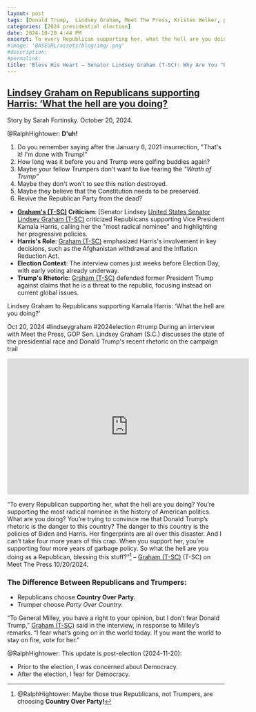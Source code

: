 ```yaml
---
layout: post
tags: [Donald Trump,  Lindsey Graham, Meet The Press, Kristen Welker, peaceful transfer of power, election security, politics]
categories: [2024 presidential election]
date: 2024-10-20 4:44 PM
excerpt: To every Republican supporting her, what the hell are you doing? You’re supporting the most radical nominee in the history of American politics. What are you doing? You’re trying to convince me that Donald Trump’s rhetoric is the danger to this country? The danger to this country is the policies of Biden and Harris. Her fingerprints are all over this disaster. And I can’t take four more years of this crap. When you support her, you’re supporting four more years of garbage policy. So what the hell are you doing as a Republican, blessing this stuff? – Senator Lindsey (T-SC) on Meet The Press 10/20/2024. Maybe they want to return to normalcy – @RalphHightower'
#image: 'BASEURL/assets/blog/img/.png'
#description:
#permalink:
title: 'Bless His Heart – Senator Lindsey Graham (T-SC): Why Are You "Republicans" Supporting Harris?'
---
```



## [Lindsey Graham on Republicans supporting Harris: ‘What the hell are you doing?](https://thehill.com/homenews/campaign/4943731-graham-questions-republicans-backing-harris/)

Story by Sarah Fortinsky. October 20, 2024.

@RalphHightower: **D'uh!**

1. Do you remember saying after the January 6, 2021 insurrection, "That's it! I'm done with Trump!"
2. How long was it before you and Trump were golfing buddies again?
3. Maybe your fellow Trumpers don't want to live fearing the *"Wrath of Trump"*
4. Maybe they don't won't to see this nation destroyed.
5. Maybe they believe that the Constitution needs to be preserved.
6. Revive the Republican Party from the dead?

- **[Graham's (T-SC)](https://www.lgraham.senate.gov/public/) Criticism**: [Senator Lindsey [United States Senator Lindsey Graham (T-SC)](https://www.lgraham.senate.gov/public/) criticized Republicans supporting Vice President Kamala Harris, calling her the "most radical nominee" and highlighting her progressive policies.
- **Harris's Role**: [Graham (T-SC)](https://www.lgraham.senate.gov/public/) emphasized Harris's involvement in key decisions, such as the Afghanistan withdrawal and the Inflation Reduction Act.
- **Election Context**: The interview comes just weeks before Election Day, with early voting already underway.
- **Trump's Rhetoric**: [Graham (T-SC)](https://www.lgraham.senate.gov/public/) defended former President Trump against claims that he is a threat to the republic, focusing instead on current global issues.

Lindsey Graham to Republicans supporting Kamala Harris: ‘What the hell are you doing?’

Oct 20, 2024  #lindseygraham #2024election #trump
During an interview with Meet the Press, GOP Sen. Lindsey Graham (S.C.) discusses the state of the presidential race and Donald Trump's recent rhetoric on the campaign trail

<iframe width="560" height="315" src="https://www.youtube.com/embed/WSHSXjNE0U0?si=BK2AaiFBc7Uxfg77" title="YouTube video player" frameborder="0" allow="accelerometer; autoplay; clipboard-write; encrypted-media; gyroscope; picture-in-picture; web-share" referrerpolicy="strict-origin-when-cross-origin" allowfullscreen></iframe>

“To every Republican supporting her, what the hell are you doing? You’re supporting the most radical nominee in the history of American politics. What are you doing? You’re trying to convince me that Donald Trump’s rhetoric is the danger to this country? The danger to this country is the policies of Biden and Harris. Her fingerprints are all over this disaster. And I can’t take four more years of this crap. When you support her, you’re supporting four more years of garbage policy. So what the hell are you doing as a Republican, blessing this stuff?”[^71] – [Graham (T-SC)](https://www.lgraham.senate.gov/public/) (T-SC) on Meet The Press 10/20/2024.

### The Difference Between Republicans and Trumpers:

- Republicans choose **Country Over Party.**
- Trumper choose _Party Over Country._

[^71]: @RalphHightower: Maybe those true Republicans, not Trumpers, are choosing **Country Over Party!**

“To General Milley, you have a right to your opinion, but I don’t fear Donald Trump,” [Graham (T-SC)](https://www.lgraham.senate.gov/public/) said in the interview, in response to Milley’s remarks. “I fear what’s going on in the world today. If you want the world to stay on fire, vote for her.”

@RalphHightower: This update is post-election (2024-11-20):

- Prior to the election, I was concerned about Democracy. 
- After the election, I fear for Democracy. 

